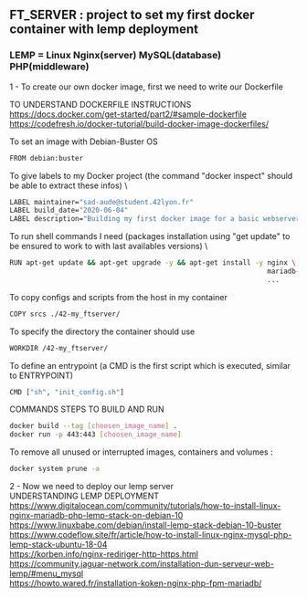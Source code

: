 ## FT_SERVER : project to set my first docker container with lemp deployment
### LEMP = Linux Nginx(server) MySQL(database) PHP(middleware)


1 - To create our own docker image, first we need to write our Dockerfile

   TO UNDERSTAND DOCKERFILE INSTRUCTIONS \
    https://docs.docker.com/get-started/part2/#sample-dockerfile \
    https://codefresh.io/docker-tutorial/build-docker-image-dockerfiles/

To set an image with Debian-Buster OS
```bash
FROM debian:buster
```

To give labels to my Docker project (the command "docker inspect" should be able to extract these infos) \
```bash
LABEL maintainer="sad-aude@student.42lyon.fr"
LABEL build_date="2020-06-04"
LABEL description="Building my first docker image for a basic webserver using LEMP"
```

To run shell commands I need (packages installation using "get update" to be ensured to work to with last availables versions) \
```bash
RUN apt-get update && apt-get upgrade -y && apt-get install -y nginx \
                                                               mariadb-server \
                                                               ...
```

To copy configs and scripts from the host in my container
```bash
COPY srcs ./42-my_ftserver/
```

To specify the directory the container should use
```bash
WORKDIR /42-my_ftserver/
```

To define an entrypoint (a CMD is the first script which is executed, similar to ENTRYPOINT)
```bash
CMD ["sh", "init_config.sh"]
```

COMMANDS STEPS TO BUILD AND RUN
```bash
docker build --tag [choosen_image_name] .
docker run -p 443:443 [choosen_image_name]
```

To remove all unused or interrupted images, containers and volumes :
```bash
docker system prune -a
```

2 - Now we need to deploy our lemp server \
UNDERSTANDING LEMP DEPLOYMENT \
https://www.digitalocean.com/community/tutorials/how-to-install-linux-nginx-mariadb-php-lemp-stack-on-debian-10 \
https://www.linuxbabe.com/debian/install-lemp-stack-debian-10-buster \
https://www.codeflow.site/fr/article/how-to-install-linux-nginx-mysql-php-lemp-stack-ubuntu-18-04 \
https://korben.info/nginx-rediriger-http-https.html \
https://community.jaguar-network.com/installation-dun-serveur-web-lemp/#menu_mysql \
https://howto.wared.fr/installation-koken-nginx-php-fpm-mariadb/
